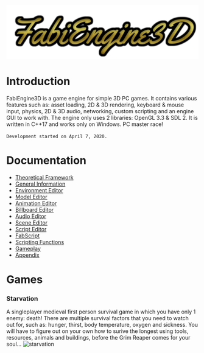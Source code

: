 ![logo](FabiEngine3D/engine_assets/readme/images/logo.png)
# Introduction
FabiEngine3D is a game engine for simple 3D PC games. It contains various features such as: asset loading, 2D & 3D rendering, keyboard & mouse input, physics, 2D & 3D audio, networking, custom scripting and an engine GUI to work with. The engine only uses 2 libraries: OpenGL 3.3 & SDL 2. It is written in C++17 and works only on Windows. PC master race!

`Development started on April 7, 2020.`

# Documentation
- [Theoretical Framework](FabiEngine3D/engine_assets/readme/markdown/THEORETICAL_FRAMEWORK.md)
- [General Information](FabiEngine3D/engine_assets/readme/markdown/GENERAL.md)
- [Environment Editor](FabiEngine3D/engine_assets/readme/markdown/ENVIRONMENT_EDITOR.md)
- [Model Editor](FabiEngine3D/engine_assets/readme/markdown/MODEL_EDITOR.md)
- [Animation Editor](FabiEngine3D/engine_assets/readme/markdown/ANIMATION_EDITOR.md)
- [Billboard Editor](FabiEngine3D/engine_assets/readme/markdown/BILLBOARD_EDITOR.md)
- [Audio Editor](FabiEngine3D/engine_assets/readme/markdown/AUDIO_EDITOR.md)
- [Scene Editor](FabiEngine3D/engine_assets/readme/markdown/SCENE_EDITOR.md)
- [Script Editor](FabiEngine3D/engine_assets/readme/markdown/SCRIPT_EDITOR.md)
- [FabScript](FabiEngine3D/engine_assets/readme/markdown/FABSCRIPT.md)
- [Scripting Functions](FabiEngine3D/engine_assets/readme/markdown/SCRIPT_FUNCTIONS.md)
- [Gameplay](FabiEngine3D/engine_assets/readme/markdown/GAMEPLAY.md)
- [Appendix](FabiEngine3D/engine_assets/readme/markdown/APPENDIX.md)

# Games
### Starvation
A singleplayer medieval first person survival game in which you have only 1 enemy: death! There are multiple survival factors that you need to watch out for, such as: hunger, thirst, body temperature, oxygen and sickness. You will have to figure out on your own how to surive the longest using tools, resources, animals and buildings, before the Grim Reaper comes for your soul...
![starvation](FabiEngine3D/engine_assets/readme/images/starvation.png)
